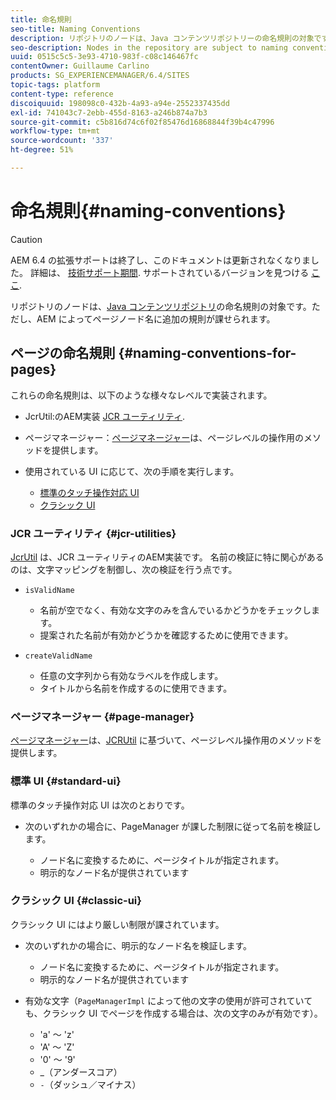 ```yaml
---
title: 命名規則
seo-title: Naming Conventions
description: リポジトリのノードは、Java コンテンツリポジトリーの命名規則の対象です
seo-description: Nodes in the repository are subject to naming conventions of the Java Content Repository
uuid: 0515c5c5-3e93-4710-983f-c08c146467fc
contentOwner: Guillaume Carlino
products: SG_EXPERIENCEMANAGER/6.4/SITES
topic-tags: platform
content-type: reference
discoiquuid: 198098c0-432b-4a93-a94e-2552337435dd
exl-id: 741043c7-2ebb-455d-8163-a246b874a7b3
source-git-commit: c5b816d74c6f02f85476d16868844f39b4c47996
workflow-type: tm+mt
source-wordcount: '337'
ht-degree: 51%

---
```


# 命名規則{#naming-conventions}

>[!CAUTION]
>
>AEM 6.4 の拡張サポートは終了し、このドキュメントは更新されなくなりました。 詳細は、 [技術サポート期間](https://helpx.adobe.com/jp/support/programs/eol-matrix.html). サポートされているバージョンを見つける [ここ](https://experienceleague.adobe.com/docs/?lang=ja).

リポジトリのノードは、[Java コンテンツリポジトリ](/help/sites-developing/the-basics.md#java-content-repository)の命名規則の対象です。ただし、AEM によってページノード名に追加の規則が課せられます。

## ページの命名規則 {#naming-conventions-for-pages}

これらの命名規則は、以下のような様々なレベルで実装されます。

* JcrUtil:のAEM実装 [JCR ユーティリティ](#jcr-utilities).
* ページマネージャー：[ページマネージャー](#page-manager)は、ページレベルの操作用のメソッドを提供します。
* 使用されている UI に応じて、次の手順を実行します。

   * [標準のタッチ操作対応 UI](#standard-ui)
   * [クラシック UI](#classic-ui)

### JCR ユーティリティ {#jcr-utilities}

[JcrUtil](https://helpx.adobe.com/experience-manager/6-4/sites/developing/using/reference-materials/javadoc/index.html?com/day/cq/commons/jcr/JcrUtil.html) は、JCR ユーティリティのAEM実装です。 名前の検証に特に関心があるのは、文字マッピングを制御し、次の検証を行う点です。

* `isValidName`

   * 名前が空でなく、有効な文字のみを含んでいるかどうかをチェックします。
   * 提案された名前が有効かどうかを確認するために使用できます。

* `createValidName`

   * 任意の文字列から有効なラベルを作成します。
   * タイトルから名前を作成するのに使用できます。

### ページマネージャー {#page-manager}

[ページマネージャー](https://helpx.adobe.com/experience-manager/6-4/sites/developing/using/reference-materials/javadoc/com/day/cq/wcm/api/PageManager.html)は、[JCRUtil](#jcr-utilities) に基づいて、ページレベル操作用のメソッドを提供します。

### 標準 UI {#standard-ui}

標準のタッチ操作対応 UI は次のとおりです。

* 次のいずれかの場合に、PageManager が課した制限に従って名前を検証します。

   * ノード名に変換するために、ページタイトルが指定されます。
   * 明示的なノード名が提供されています

### クラシック UI {#classic-ui}

クラシック UI にはより厳しい制限が課されています。

* 次のいずれかの場合に、明示的なノード名を検証します。

   * ノード名に変換するために、ページタイトルが指定されます。
   * 明示的なノード名が提供されています

* 有効な文字（`PageManagerImpl` によって他の文字の使用が許可されていても、クラシック UI でページを作成する場合は、次の文字のみが有効です）。

   * &#39;a&#39; ～ &#39;z&#39;
   * &#39;A&#39; ～ &#39;Z&#39;
   * &#39;0&#39; ～ &#39;9&#39;
   * _（アンダースコア）
   * `-`（ダッシュ／マイナス）
